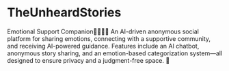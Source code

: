 # TheUnheardStories
Emotional Support Companion🧑‍🤝‍🧑💙    An AI-driven anonymous social platform for sharing emotions, connecting with a supportive community, and receiving AI-powered guidance. Features include an AI chatbot, anonymous story sharing, and an emotion-based categorization system—all designed to ensure privacy and a judgment-free space. 🚀
